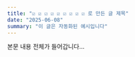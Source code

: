 ```yaml
---
title: "☑️ ☑️ ☑️ ☑️ ☑️ ☑️ ☑️ ☑️ ☑️ 로 만든 글 제목"
date: "2025-06-08"
summary: "이 글은 자동화된 예시입니다"
---
```


본문 내용 전체가 들어갑니다…
